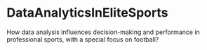# DataAnalyticsInEliteSports
How data analysis influences decision-making and performance in professional sports, with a special focus on football?

